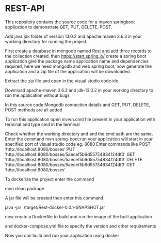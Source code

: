 # REST-API
This repository contains the source code for a maven springboot application to demonstrate GET, PUT, DELETE, POST.

Add java jdk folder of version 13.0.2 and apache maven 3.6.3 in your working directory for running the project.

First create a database in mongodb named Rest and add three records to the collection created, then https://start.spring.io/ create a spring boot application give the package name application name and dependencies required, here we need mongodb and web spring boot, now generate the application and a zip file of the application will be downloaded.

Extract the zip file and open in the visual studio code ide.


Download apache-maven 3.6.3 and jdk-13.0.2 in your working directory to run the application without bugs

In this source code Mongodb connection details and GET, PUT, DELETE, POST methods are all added

To run this application open mvwn.cmd file present in your application with terminal and type cmd in the terminal

Check whether the working directory and and the cmd path are the same. Enter the command mvn spring-boot:run your application will start in your specified port of visual studio code eg. 8080 Enter commands like POST ‘http://localhost:8080/bosses’ PUT ‘http://localhost:8080/bosses/5aecef5b6d55754834124df3' GET ‘http://localhost:8080/bosses/5aecef5b6d55754834124df3’ DELETE ‘http://localhost:8080/bosses/5aecef5b6d55754834124df3’ GET ‘http://localhost:8080/bosses’

To dockerize the project enter the command

mvn clean package

A jar file will be created then enter this command

java -jar ./target/Rest-docker-0.0.1-SNAPSHOT.jar

now create a Dockerfile to build and run the image of the built application

and docker-compose.yml file to specify the version and other requirements

Now you can build and run your application using docker
